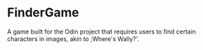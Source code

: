 # FinderGame
A game built for the Odin project that requires users to find certain characters in images, akin to ;Where's Wally?'.
